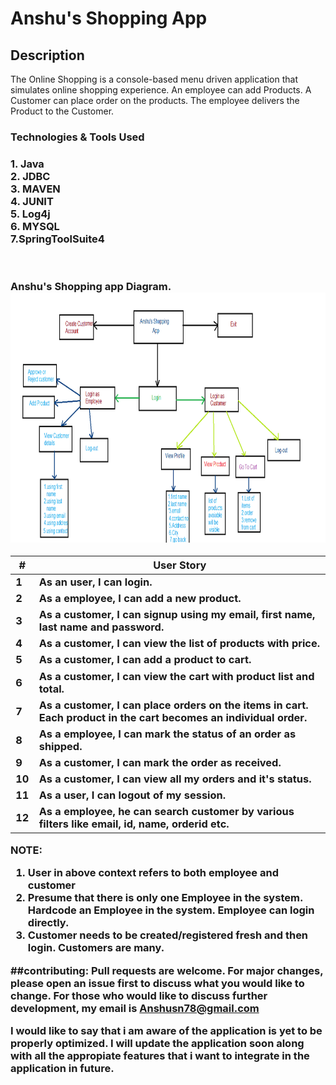 # Anshu's Shopping App
 ## Description
   
   The Online Shopping is a console-based menu driven application that simulates online shopping experience. An employee can add Products. A Customer can place order on the products. The employee delivers the Product to the Customer.

 
 <h3>Technologies & Tools Used <h3>
  1. Java <br>
  2. JDBC <br>
  3. MAVEN <br>
  4. JUNIT <br>
  5. Log4j <br>
  6. MYSQL <br>
  7.SpringToolSuite4<br><br><br>
  
 Anshu's Shopping app Diagram.
 <img src="https://github.com/anshusn/Project0/blob/master/shoppingappDia.png" width=800px height=400px><br>
  
  
|#|User Story
|-----|-----|
|1|As an user, I can login.
|2|As a employee, I can add a new product.
|3|As a customer, I can signup using my email, first name, last name and password.
|4|As a customer, I can view the list of products with price.
|5|As a customer, I can add a product to cart.
|6|As a customer, I can view the cart with product list and total.
|7|As a customer, I can place orders on the items in cart. Each product in the cart becomes an individual order.
|8|As a employee, I can mark the status of an order as shipped.
|9|As a customer, I can mark the order as received.
|10|As a customer, I can view all my orders and it's status.
|11|As a user, I can logout of my session.
|12|As a employee, he can search customer by various filters like email, id, name, orderid etc.

NOTE:
1. User in above context refers to both employee and customer
2. Presume that there is only one Employee in the system. Hardcode an Employee in the system. Employee can login directly.
3. Customer needs to be created/registered fresh and then login. Customers are many.

##contributing:
Pull requests are welcome. For major changes, please open an issue first to discuss what you would like to change.
For those who would like to discuss further development, my email is 
Anshusn78@gmail.com

I would like to say that i am aware of the application is yet to be properly optimized. I will update the application soon along with all the appropiate features that i want to integrate in the application in future.
